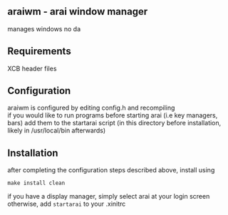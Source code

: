 araiwm - arai window manager
-----------------------
manages windows no da


Requirements
------------
XCB header files


Configuration
-------------
araiwm is configured by editing config.h and recompiling
<br>
if you would like to run programs before starting arai (i.e key managers, bars) add them to the startarai script
(in this directory before installation, likely in /usr/local/bin afterwards)


Installation
------------
after completing the configuration steps described above, install using

	make install clean

if you have a display manager, simply select arai at your login screen
<br>
otherwise, add `startarai` to your .xinitrc
